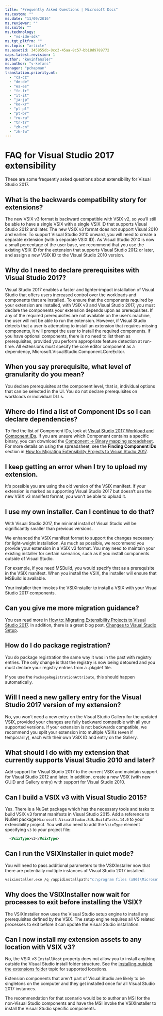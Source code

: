 ```yaml
---
title: "Frequently Asked Questions | Microsoft Docs"
ms.custom: ""
ms.date: "11/09/2016"
ms.reviewer: ""
ms.suite: ""
ms.technology: 
  - "vs-ide-sdk"
ms.tgt_pltfrm: ""
ms.topic: "article"
ms.assetid: 345855db-0cc3-45aa-8c57-bb18d9789772
caps.latest.revision: 1
author: "kevinfansler"
ms.author: "v-kefans"
manager: "pchapman"
translation.priority.mt: 
  - "cs-cz"
  - "de-de"
  - "es-es"
  - "fr-fr"
  - "it-it"
  - "ja-jp"
  - "ko-kr"
  - "pl-pl"
  - "pt-br"
  - "ru-ru"
  - "tr-tr"
  - "zh-cn"
  - "zh-tw"
---
```

# FAQ for Visual Studio 2017 extensibility

These are some frequently asked questions about extensibility for Visual Studio 2017.

## What is the backwards compatibility story for extensions?

The new VSIX v3 format is backward compatible with VSIX v2, so you’ll still be able to have a single VSIX with a single VSIX ID that supports Visual Studio 2012 and later. The new VSIX v3 format does not support Visual 2010 and earlier. To support Visual Studio 2010 onward, you will need to create a separate extension (with a separate VSIX ID). As Visual Studio 2010 is now a small percentage of the user base, we recommend that you use the existing VSIX ID for the extension that supports Visual Studio 2012 or later, and assign a new VSIX ID to the Visual Studio 2010 version.

## Why do I need to declare prerequisites with Visual Studio 2017?

Visual Studio 2017 enables a faster and lighter-impact installation of Visual Studio that offers users increased control over the workloads and components that are installed. To ensure that the components required by your extension are installed, with VSIX v3 and Visual Studio 2017, you must declare the components your extension depends upon as prerequisites. If any of the required prerequisites are not available on the user’s machine, the user will not be able to run the extension. However, if Visual Studio detects that a user is attempting to install an extension that requires missing components, it will prompt the user to install the required components. If you have optional components, there is no need to list them as prerequisites, provided you perform appropriate feature detection at run-time. All extensions must specify the core editor component as a dependency, Microsoft.VisualStudio.Component.CoreEditor.

## When you say prerequisite, what level of granularity do you mean?

You declare prerequisites at the component level, that is, individual options that can be selected in the UI. You do not declare prerequisites on workloads or individual DLLs.

## Where do I find a list of Component IDs so I can declare dependencies?

To find the list of Component IDs, look at [Visual Studio 2017 Workload and Component IDs](https://aka.ms/vs2017componentIDs). If you are unsure which Component contains a specific binary, you can download the [Component -> Binary mapping spreadsheet](https://aka.ms/vs2017componentid-binaries). For more details on using the spreadsheet, see the **Finding Component IDs** section in [How to: Migrating Extensibility Projects to Visual Studio 2017](how-to-migrate-extensibility-projects-to-visual-studio-2017.md).

## I keep getting an error when I try to upload my extension.

It's possible you are using the old version of the VSIX manifest. If your extension is marked as supporting Visual Studio 2017 but doesn’t use the new VSIX v3 manifest format, you won't be able to upload it.

## I use my own installer. Can I continue to do that?

With Visual Studio 2017, the minimal install of Visual Studio will be significantly smaller than previous versions.

We enhanced the VSIX manifest format to support the changes necessary for light-weight installation. As much as possible, we recommend you provide your extension in a VSIX v3 format. You may need to maintain your existing installer for certain scenarios, such as if you install components outside of Visual Studio.

For example, if you need MSBuild, you would specify that as a prerequisite in the VSIX manifest. When you install the VSIX, the installer will ensure that MSBuild is available.

Your installer then invokes the VSIXInstaller to install a VSIX with your Visual Studio 2017 components.

## Can you give me more migration guidance?

You can read more in [How to: Migrating Extensibility Projects to Visual Studio 2017](how-to-migrate-extensibility-projects-to-visual-studio-2017.md). In addition, there is a great blog post, [Changes to Visual Studio Setup](https://blogs.msdn.microsoft.com/heaths/2016/09/15/changes-to-visual-studio-15-setup).

## How do I do package registration?

You do package registration the same way it was in the past with registry entries. The only change is that the registry is now being detoured and you must declare your registry entries from a .pkgdef file.

If you use the `PackageRegistrationAttribute`, this should happen automatically.

## Will I need a new gallery entry for the Visual Studio 2017 version of my extension?

No, you won’t need a new entry on the Visual Studio Gallery for the updated VSIX, provided your changes are fully backward compatible with all your supported versions. If your extension is not backwards compatible, we recommend you split your extension into multiple VSIXs (even if temporarily), each with their own VSIX ID and entry on the Gallery.

## What should I do with my extension that currently supports Visual Studio 2010 and later?

Add support for Visual Studio 2017 to the current VSIX and maintain support for Visual Studio 2012 and later. In addition, create a new VSIX (with new GUID and Gallery entry) with support for Visual Studio 2010.

## Can I build a VSIX v3 with Visual Studio 2015?

Yes. There is a NuGet package which has the necessary tools and tasks to build VSIX v3 format manifests in Visual Studio 2015. Add a reference to NuGet package `Microsoft.VisualStudio.Sdk.BuildTasks.14.0` to your extensibility project. You will also need to add the `VsixType` element specifying `v3` to your project file:

```xml
  <VsixType>v3</VsixType>
```

## Can I run the VSIXInstaller in quiet mode?

You will need to pass additional parameters to the VSIXInstaller now that there are potentially multiple instances of Visual Studio 2017 installed.

```bash
vsixinstaller.exe /q /appidinstallpath:"c:\program files (x86)\Microsoft Visual Studio\2017\Enterprise\Common7\IDE\devenv.exe" /appidname:"Visual Studio" /logFile:<path to log file> /skuName:Enterprise /skuVersion:15.0.25810.0 "KendoUI.Mvc.VSPackage.vsix"
```

## Why does the VSIXInstaller now wait for processes to exit before installing the VSIX?

The VSIXInstaller now uses the Visual Studio setup engine to install any prerequisites defined by the VSIX. The setup engine requires all VS related processes to exit before it can update the Visual Studio installation.

## Can I now install my extension assets to any location with VSIX v3?

No, the VSIX v3 `InstallRoot` property does not allow you to install anything outside the Visual Studio install folder structure. See the [Installing outside the extensions folder](set-install-root.md) topic for supported locations. 

Extension components that aren't part of Visual Studio are likely to be singletons on the computer and they get installed once for all Visual Studio 2017 instances.

The recommendation for that scenario would be to author an MSI for the non-Visual Studio components and have the MSI invoke the VSIXInstaller to install the Visual Studio specific components.